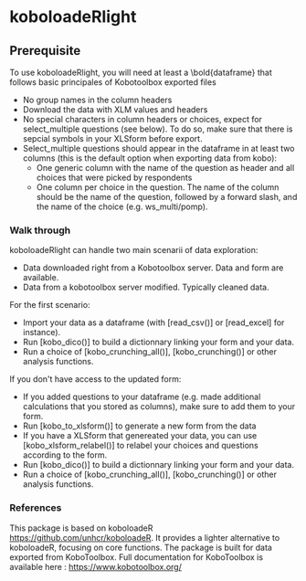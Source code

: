 # koboloadeRlight
## Prerequisite

To use koboloadeRlight, you will need at least a \bold{dataframe} that follows basic principales of Kobotoolbox exported files
-	No group names in the column headers
-	Download the data with XLM values and headers
-	No special characters in column headers or choices, expect for select_multiple questions (see below). To do so, make sure that there is sepcial symbols in your XLSform before export.
-	Select_multiple questions should appear in the dataframe in at least two columns (this is the default option when exporting data from kobo):
    - One generic column with the name of the question as header and all choices that were picked by respondents
    - One column per choice in the question. The name of the column should be the name of the question, followed by a forward slash, and the name of the choice (e.g. ws_multi/pomp).
### Walk through
koboloadeRlight can handle two main scenarii of data exploration:
-	Data downloaded right from a Kobotoolbox server. Data and form are available.
-	Data from a kobotoolbox server modified. Typically cleaned data.

For the first scenario:
- Import your data as a dataframe (with [read_csv()] or [read_excel] for instance).
- Run [kobo_dico()] to build a dictionnary linking your form and your data.
- Run a choice of [kobo_crunching_all()], [kobo_crunching()] or other analysis functions.

If you don't have access to the updated form:
-	If you added questions to your dataframe (e.g. made additional calculations that you stored as columns), make sure to add them to your form.
-	Run [kobo_to_xlsform()] to generate a new form from the data
-	If you have a XLSform that genereated your data, you can use [kobo_xlsform_relabel()] to relabel your choices and questions according to the form.
-	Run [kobo_dico()] to build a dictionnary linking your form and your data.
-	Run a choice of [kobo_crunching_all()], [kobo_crunching()] or other analysis functions.

### References
This package is based on koboloadeR <https://github.com/unhcr/koboloadeR>. It provides a lighter alternative to koboloadeR, focusing on core functions.
The package is built for data exported from KoboToolbox. Full documentation for KoboToolbox is available here : <https://www.kobotoolbox.org/>
